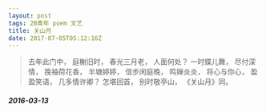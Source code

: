```yaml
---
layout: post
tags: 2B青年 poem 文艺 
title: 关山月
date: 2017-07-05T05:12:16Z
---
```


> 去年此门中，
  庭榭旧时，
  春光三月老，
  人面何处？
  一时蝶儿舞，
  尽付深情，
  挽袖荷花香，
  半塘婷婷，
  信步闲庭晚，
  鸣婵炎炎，
  将心与你心，
  盈盈笑语，
  几多情许卿？
  怎堪回首，
  别时敬亭山，
 《关山月》同。




##### 2016-03-13


